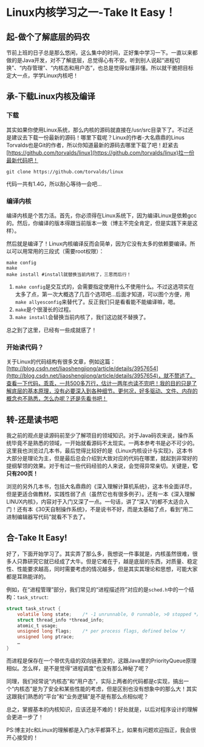 Linux内核学习之一-Take It Easy！
======

## 起-做个了解底层的码农

节前上班的日子总是那么悠闲，这么集中的时间，正好集中学习一下。一直以来都做的是Java开发，对不了解底层，总觉得心有不安。听到别人说起“进程切换”、“内存管理”、“内核态和用户态”，也总是觉得似懂非懂。所以就干脆把目标定大一点，学学Linux内核吧！

## 承-下载Linux内核及编译

### 下载

其实如果你使用Linux系统，那么内核的源码就直接在/usr/src目录下了。不过还是建议去下载一份最新的源码！哪里下载呢？Linux的作者-大名鼎鼎的Linus Torvalds也是Git的作者，所以你知道最新的源码去哪里下载了吧！赶紧去[https://github.com/torvalds/linux](https://github.com/torvalds/linux)拉一份最新代码吧！

	git clone https://github.com/torvalds/linux
	
代码一共有1.4G，所以耐心等待一会吧…
	
### 编译内核

编译内核是个苦力活。首先，你必须得在Linux系统下，因为编译Linux是依赖gcc的。然后，你编译的版本得跟当前版本一致（博主不完全肯定，但是实践下来是这样）。

然后就是编译了！Linux内核编译反而会简单，因为它没有太多的依赖要编译。所以可以用常用的三段式（需要root权限）：

	make config
	make
	make install #install就替换当前内核了，三思而后行！
	
1. `make config`是交互式的，会需要指定使用什么不使用什么。不过这选项实在太多了点，第一次大概选了几百个选项吧…后面才知道，可以图个方便，用`make allyesconfig`来替代了。反正我们只是看看能不能编译嘛，嗯。
2. `make`是个很漫长的过程。
3. `make install`会替换当前内核了，我们这边就不替换了。

总之到了这里，已经有一些成就感了！

### 开始读代码？

关于Linux的代码结构有很多文章，例如这篇：[http://blog.csdn.net/liaoshengjiong/article/details/3957654](http://blog.csdn.net/liaoshengjiong/article/details/3957654)，就不赘述了。查看一下代码，乖乖，一共500多万行，估计一两年也读不完吧！我的目的只是了解底层的基本原理，没有必要深入到各种细节。更何况，好多驱动、文件、内存的概念也不熟悉，怎么办呢？还是先看书吧！

## 转-还是读书吧

我之前的观点是读源码前至少了解项目的领域知识。对于Java码农来说，操作系统毕竟不是熟悉的领域，一开始就看源码不太现实。一两本参考书是必不可少的。这里我也浏览过几本书，最后觉得比较好的是《Linux内核设计与实现》，这本书大部分是理论为主，但是最后总会介绍到大致对应的代码在哪里，就起到非常好的提纲挈领的效果。对于有过一些代码经验的人来说，会觉得异常亲切。关键是，**它只有200页！**

浏览的另外几本书，包括大名鼎鼎的《深入理解计算机系统》，这本书全面详尽，但是更适合做教材，实践性弱了点（虽然它也有很多例子）。还有一本《深入理解LINUX内核》，内容对于入门又深了一点。一句话，讲了“深入”的都不太适合入门！还有本《30天自制操作系统》，不是说书不好，而是太基础了点，看到“用二进制编辑器写代码”就看不下去了。

## 合-Take It Easy!

好了，下面开始学习了。其实弄了那么多，我想说一件事就是，内核虽然很难，很多人只靠研究它就已经成了大牛。但是它难在于，越是底层的东西，对质量、稳定性、性能要求越高，同时需要考虑的情况越多，但是其实其理论和思想，可能大家都是耳熟能详的。

例如，在“进程管理”部分，我们常见的“进程描述符”对应的是`sched.h`中的一个结构：`task_struct`:

```c
struct task_struct {
	volatile long state;	/* -1 unrunnable, 0 runnable, >0 stopped */
	struct thread_info *thread_info;
	atomic_t usage;
	unsigned long flags;	/* per process flags, defined below */
	unsigned long ptrace;
	…
}
```

而进程是保存在一个带优先级的双向链表里的，这跟Java里的PriorityQueue原理相似。怎么样，是不是觉得“进程调度”也没有那么神秘了呢？

同理，我们经常说“内核态”和“用户态”，实际上两者的代码都是c实现，搞出一个“内核态”是为了安全和某些性能的考虑，但是区别也没有想象中的那么大！其实这跟我们熟悉的“平台”和“业务逻辑”是不是有那么点相似呢？

总之，掌握基本的内核知识，应该还是不难的！好处就是，以后对程序设计的理解会更进一步了！

PS:博主对c和Linux的理解都是入门水平都算不上，如果有问题欢迎指正，我会很开心接受的！